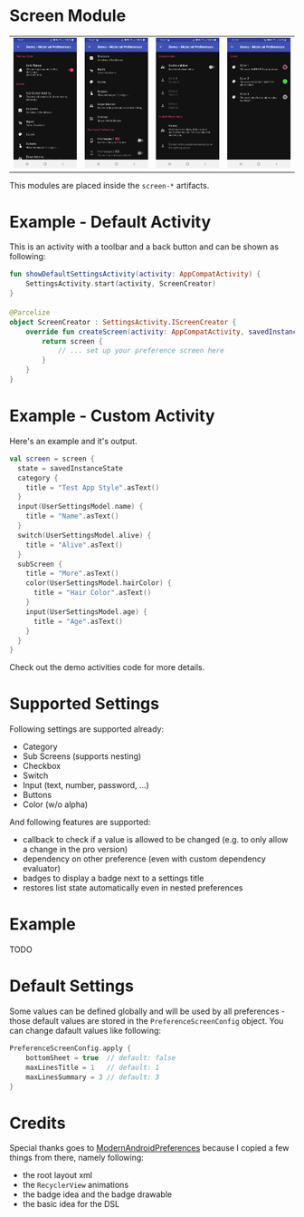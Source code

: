 # Screen Module

| | | | |
| :---: | :---: | :---: | :---: |
| ![Demo](../screenshots/preference-screen-1.jpg?raw=true "Demo") | ![Demo](../screenshots/preference-screen-2.jpg?raw=true "Demo") | ![Demo](../screenshots/preference-screen-3.jpg?raw=true "Demo") | ![Demo](../screenshots/preference-screen-4.jpg?raw=true "Demo") |

This modules are placed inside the `screen-*` artifacts.

# Example - Default Activity

This is an activity with a toolbar and a back button and can be shown as following:

```kotlin
fun showDefaultSettingsActivity(activity: AppCompatActivity) {
	SettingsActivity.start(activity, ScreenCreator)
}

@Parcelize
object ScreenCreator : SettingsActivity.IScreenCreator {
	override fun createScreen(activity: AppCompatActivity, savedInstanceState: Bundle?, updateTitle: (title: String) -> Unit): PreferenceScreen {
		return screen {
			// ... set up your preference screen here
		}
	}
}
```

# Example - Custom Activity

Here's an example and it's output.

```kotlin
val screen = screen {
  state = savedInstanceState
  category {
    title = "Test App Style".asText()
  }
  input(UserSettingsModel.name) {
    title = "Name".asText()
  }
  switch(UserSettingsModel.alive) {
    title = "Alive".asText()
  }
  subScreen {
    title = "More".asText()
    color(UserSettingsModel.hairColor) {
      title = "Hair Color".asText()
    }
    input(UserSettingsModel.age) {
      title = "Age".asText()
    }
  }
}
```

Check out the demo activities code for more details.

# Supported Settings

Following settings are supported already:

* Category
* Sub Screens (supports nesting)
* Checkbox
* Switch
* Input (text, number, password, ...)
* Buttons
* Color (w/o alpha)

And following features are supported:

* callback to check if a value is allowed to be changed (e.g. to only allow a change in the pro version)
* dependency on other preference (even with custom dependency evaluator)
* badges to display a badge next to a settings title
* restores list state automatically even in nested preferences

# Example

TODO

# Default Settings

Some values can be defined globally and will be used by all preferences - those default values are stored in the `PreferenceScreenConfig` object. You can change dafault values like following:

```kotlin
PreferenceScreenConfig.apply {
    bottomSheet = true  // default: false
    maxLinesTitle = 1   // default: 1
    maxLinesSummary = 3 // default: 3
}
```

# Credits

Special thanks goes to [ModernAndroidPreferences](https://github.com/Maxr1998/ModernAndroidPreferences) because I copied a few things from there, namely following:
* the root layout xml
* the `RecyclerView` animations
* the badge idea and the badge drawable
* the basic idea for the DSL
